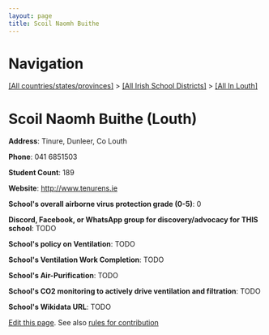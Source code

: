 ```yaml
---
layout: page
title: Scoil Naomh Buithe
---
```

# Navigation

[[All countries/states/provinces]](../../..) > [[All Irish School Districts]](../..) > [[All In Louth]](..)

# Scoil Naomh Buithe (Louth)

**Address**: Tinure, Dunleer, Co Louth

**Phone**: 041 6851503

**Student Count**: 189

**Website**: <http://www.tenurens.ie>

**School's overall airborne virus protection grade (0-5)**: 0

**Discord, Facebook, or WhatsApp group for discovery/advocacy for THIS school**: TODO

**School's policy on Ventilation**: TODO

**School's Ventilation Work Completion**: TODO

**School's Air-Purification**: TODO

**School's CO2 monitoring to actively drive ventilation and filtration**: TODO

**School's Wikidata URL**: TODO


[Edit this page](https://github.com/ventilate-schools/Ireland/edit/main/./Louth/Scoil_Naomh_Buithe.md). See also [rules for contribution](../../../contribution-rules/)